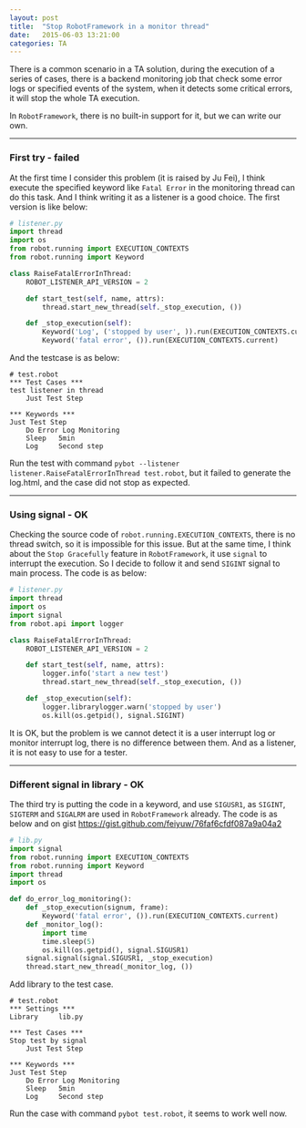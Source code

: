 ```yaml
---
layout: post
title:  "Stop RobotFramework in a monitor thread"
date:   2015-06-03 13:21:00
categories: TA
---
```


There is a common scenario in a TA solution, during the execution of a series of cases, there is a backend monitoring job that check some error logs or specified events of the system, when it detects some critical errors, it will stop the whole TA execution.

In `RobotFramework`, there is no built-in support for it, but we can write our own.

---

### First try - failed

At the first time I consider this problem (it is raised by Ju Fei), I think execute the specified keyword like `Fatal Error` in the monitoring thread can do this task. And I think writing it as a listener is a good choice.
The first version is like below:

```python
# listener.py
import thread
import os
from robot.running import EXECUTION_CONTEXTS
from robot.running import Keyword

class RaiseFatalErrorInThread:
    ROBOT_LISTENER_API_VERSION = 2

    def start_test(self, name, attrs):
        thread.start_new_thread(self._stop_execution, ())

    def _stop_execution(self):
        Keyword('Log', ('stopped by user', )).run(EXECUTION_CONTEXTS.current)
        Keyword('fatal error', ()).run(EXECUTION_CONTEXTS.current)
```

And the testcase is as below:

```robotframework
# test.robot
*** Test Cases ***
test listener in thread
    Just Test Step

*** Keywords ***
Just Test Step
    Do Error Log Monitoring
    Sleep   5min
    Log     Second step
```

Run the test with command `pybot --listener listener.RaiseFatalErrorInThread test.robot`, but it failed to generate the log.html, and the case did not stop as expected.

---

### Using signal - OK

Checking the source code of `robot.running.EXECUTION_CONTEXTS`, there is no thread switch, so it is impossible for this issue. But at the same time, I think about the `Stop Gracefully` feature in `RobotFramework`, it use `signal` to interrupt the execution. So I decide to follow it and send `SIGINT` signal to main process. The code is as below:

```python
# listener.py
import thread
import os
import signal
from robot.api import logger

class RaiseFatalErrorInThread:
    ROBOT_LISTENER_API_VERSION = 2

    def start_test(self, name, attrs):
        logger.info('start a new test')
        thread.start_new_thread(self._stop_execution, ())

    def _stop_execution(self):
        logger.librarylogger.warn('stopped by user')
        os.kill(os.getpid(), signal.SIGINT)
```

It is OK, but the problem is we cannot detect it is a user interrupt log or monitor interrupt log, there is no difference between them. And as a listener, it is not easy to use for a tester.

---

### Different signal in library - OK

The third try is putting the code in a keyword, and use `SIGUSR1`, as `SIGINT`, `SIGTERM` and `SIGALRM` are used in `RobotFramework` already. The code is as below and on gist https://gist.github.com/feiyuw/76faf6cfdf087a9a04a2

```python
# lib.py
import signal
from robot.running import EXECUTION_CONTEXTS
from robot.running import Keyword
import thread
import os

def do_error_log_monitoring():
    def _stop_execution(signum, frame):
        Keyword('fatal error', ()).run(EXECUTION_CONTEXTS.current)
    def _monitor_log():
        import time
        time.sleep(5)
        os.kill(os.getpid(), signal.SIGUSR1)
    signal.signal(signal.SIGUSR1, _stop_execution)
    thread.start_new_thread(_monitor_log, ())
```

Add library to the test case.

```robot
# test.robot
*** Settings ***
Library     lib.py

*** Test Cases ***
Stop test by signal
    Just Test Step

*** Keywords ***
Just Test Step
    Do Error Log Monitoring
    Sleep   5min
    Log     Second step
```

Run the case with command `pybot test.robot`, it seems to work well now.

